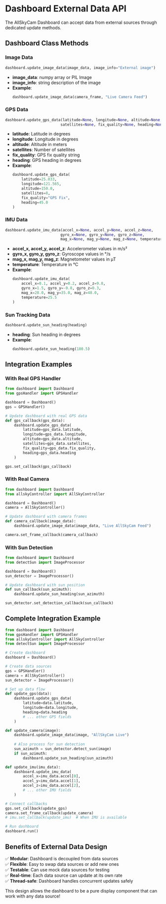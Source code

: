# Dashboard External Data API

The AllSkyCam Dashboard can accept data from external sources through dedicated update methods.

## Dashboard Class Methods

### Image Data
```python
dashboard.update_image_data(image_data, image_info="External image")
```
- **image_data**: numpy array or PIL Image
- **image_info**: string description of the image
- **Example**: 
  ```python
  dashboard.update_image_data(camera_frame, "Live Camera Feed")
  ```

### GPS Data
```python
dashboard.update_gps_data(latitude=None, longitude=None, altitude=None, 
                         satellites=None, fix_quality=None, heading=None)
```
- **latitude**: Latitude in degrees
- **longitude**: Longitude in degrees  
- **altitude**: Altitude in meters
- **satellites**: Number of satellites
- **fix_quality**: GPS fix quality string
- **heading**: GPS heading in degrees
- **Example**:
  ```python
  dashboard.update_gps_data(
      latitude=25.033,
      longitude=121.565,
      altitude=150.0,
      satellites=8,
      fix_quality="GPS Fix",
      heading=45.0
  )
  ```

### IMU Data
```python
dashboard.update_imu_data(accel_x=None, accel_y=None, accel_z=None,
                         gyro_x=None, gyro_y=None, gyro_z=None,
                         mag_x=None, mag_y=None, mag_z=None, temperature=None)
```
- **accel_x, accel_y, accel_z**: Accelerometer values in m/s²
- **gyro_x, gyro_y, gyro_z**: Gyroscope values in °/s
- **mag_x, mag_y, mag_z**: Magnetometer values in µT
- **temperature**: Temperature in °C
- **Example**:
  ```python
  dashboard.update_imu_data(
      accel_x=0.1, accel_y=0.2, accel_z=9.8,
      gyro_x=1.5, gyro_y=-0.8, gyro_z=0.3,
      mag_x=28.0, mag_y=35.0, mag_z=48.0,
      temperature=25.5
  )
  ```

### Sun Tracking Data
```python
dashboard.update_sun_heading(heading)
```
- **heading**: Sun heading in degrees
- **Example**:
  ```python
  dashboard.update_sun_heading(180.5)
  ```

## Integration Examples

### With Real GPS Handler
```python
from dashboard import Dashboard
from gpsHandler import GPSHandler

dashboard = Dashboard()
gps = GPSHandler()

# Update dashboard with real GPS data
def gps_callback(gps_data):
    dashboard.update_gps_data(
        latitude=gps_data.latitude,
        longitude=gps_data.longitude,
        altitude=gps_data.altitude,
        satellites=gps_data.satellites,
        fix_quality=gps_data.fix_quality,
        heading=gps_data.heading
    )

gps.set_callback(gps_callback)
```

### With Real Camera
```python
from dashboard import Dashboard
from allskyController import AllSkyController

dashboard = Dashboard()
camera = AllSkyController()

# Update dashboard with camera frames
def camera_callback(image_data):
    dashboard.update_image_data(image_data, "Live AllSkyCam Feed")

camera.set_frame_callback(camera_callback)
```

### With Sun Detection
```python
from dashboard import Dashboard
from detectSun import ImageProcessor

dashboard = Dashboard()
sun_detector = ImageProcessor()

# Update dashboard with sun position
def sun_callback(sun_azimuth):
    dashboard.update_sun_heading(sun_azimuth)

sun_detector.set_detection_callback(sun_callback)
```

## Complete Integration Example
```python
from dashboard import Dashboard
from gpsHandler import GPSHandler
from allskyController import AllSkyController
from detectSun import ImageProcessor

# Create dashboard
dashboard = Dashboard()

# Create data sources
gps = GPSHandler()
camera = AllSkyController()
sun_detector = ImageProcessor()

# Set up data flow
def update_gps(data):
    dashboard.update_gps_data(
        latitude=data.latitude,
        longitude=data.longitude,
        heading=data.heading
        # ... other GPS fields
    )

def update_camera(image):
    dashboard.update_image_data(image, "AllSkyCam Live")
    
    # Also process for sun detection
    sun_azimuth = sun_detector.detect_sun(image)
    if sun_azimuth:
        dashboard.update_sun_heading(sun_azimuth)

def update_imu(imu_data):
    dashboard.update_imu_data(
        accel_x=imu_data.accel[0],
        accel_y=imu_data.accel[1], 
        accel_z=imu_data.accel[2],
        # ... other IMU fields
    )

# Connect callbacks
gps.set_callback(update_gps)
camera.set_frame_callback(update_camera)
# imu.set_callback(update_imu)  # When IMU is available

# Run dashboard
dashboard.run()
```

## Benefits of External Data Design

✅ **Modular**: Dashboard is decoupled from data sources  
✅ **Flexible**: Easy to swap data sources or add new ones  
✅ **Testable**: Can use mock data sources for testing  
✅ **Real-time**: Each data source can update at its own rate  
✅ **Thread-safe**: Dashboard handles concurrent updates safely  

This design allows the dashboard to be a pure display component that can work with any data source!

